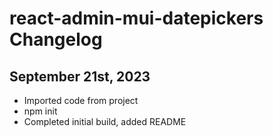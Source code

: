 # react-admin-mui-datepickers Changelog

## September 21st, 2023

-   Imported code from project
-   npm init
-   Completed initial build, added README
